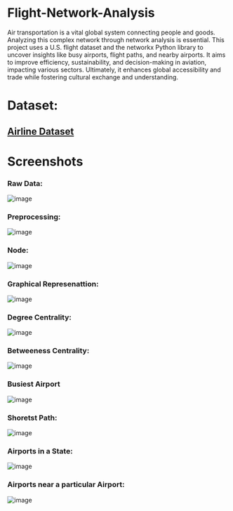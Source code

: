 # Flight-Network-Analysis
Air transportation is a vital global system connecting people and goods. Analyzing this complex network through network analysis is essential. This project uses a U.S. flight dataset and the networkx Python library to uncover insights like busy airports, flight paths, and nearby airports. It aims to improve efficiency, sustainability, and decision-making in aviation, impacting various sectors. Ultimately, it enhances global accessibility and trade while fostering cultural exchange and understanding.
####

# Dataset:
## [Airline Dataset](https://drive.google.com/drive/folders/1gjMkGR3w0V_37x7i8KOhGi-dFaIV699b?usp=sharing)
####

# Screenshots
### Raw Data:
![image](https://github.com/arnab082/Flight-Network-Analysis/assets/109888029/83d2bb5f-6c32-40dd-9855-ab7a95148b0a)
####
### Preprocessing:
![image](https://github.com/arnab082/Flight-Network-Analysis/assets/109888029/98797cb3-234b-444f-9489-b9e812e7783f)
####
### Node:
![image](https://github.com/arnab082/Flight-Network-Analysis/assets/109888029/6ece1e25-5cd2-45ac-ba0c-dee639c2b8a7)
####
### Graphical Represenattion:
![image](https://github.com/arnab082/Flight-Network-Analysis/assets/109888029/4700c346-6483-48e0-ae92-145662a342b3)
####
### Degree Centrality:
![image](https://github.com/arnab082/Flight-Network-Analysis/assets/109888029/67da3898-e3e3-4b93-8d89-62eb8e7ad92b)
####
### Betweeness Centrality:
![image](https://github.com/arnab082/Flight-Network-Analysis/assets/109888029/7370bb84-31eb-43ae-bfcf-25bb3fd9b6d4)
####
### Busiest Airport
![image](https://github.com/arnab082/Flight-Network-Analysis/assets/109888029/768cf7a5-31b4-49c5-81c6-6d06736d4bcb)
####
### Shoretst Path:
![image](https://github.com/arnab082/Flight-Network-Analysis/assets/109888029/0bcf039f-3423-46e7-9a6c-934762dc60f6)
####
### Airports in a State:
![image](https://github.com/arnab082/Flight-Network-Analysis/assets/109888029/1c7b0c9e-2d03-4ce5-82d6-1b65dab33386)
####
### Airports near a particular Airport:
![image](https://github.com/arnab082/Flight-Network-Analysis/assets/109888029/335aa4ea-b9ff-4f61-8058-867a90dac51f)

